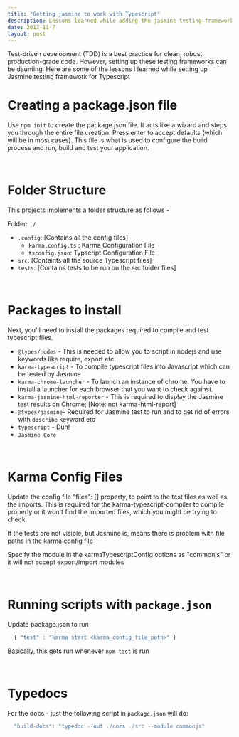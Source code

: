 ```yaml
---
title: "Getting jasmine to work with Typescript"
description: Lessons learned while adding the jasmine testing framework for Typescript
date: 2017-11-7
layout: post
---
```


Test-driven development (TDD) is a best practice for clean, robust production-grade code. However, setting up these testing frameworks can be daunting. Here are some of the lessons I learned while setting up Jasmine testing framework for Typescript

# Creating a package.json file

Use `npm init` to create the package.json file. It acts like a wizard and steps you through the entire file creation. Press enter to accept defaults (which will be in most cases). This file is what is used to configure the build process and run, build and test your application.

<br />

# Folder Structure

This projects implements a folder structure as follows -

Folder: `./`

- `.config`: [Contains all the config files]
  - `karma.config.ts` : Karma Configuration File
  - `tsconfig.json`: Typscript Configuration File
- `src`: [Containts all the source Typescript files]
- `tests`: [Contains tests to be run on the src folder files]

<br />

# Packages to install

Next, you'll need to install the packages required to compile and test typescript files.

- `@types/nodes` - This is needed to allow you to script in nodejs and use keywords like require, export etc.
- `karma-typescript` - To compile typescript files into Javascript which can be tested by Jasmine
- `karma-chrome-launcher` - To launch an instance of chrome. You have to install a launcher for each browser that you want to check against.
- `karma-jasmine-html-reporter` - This is required to display the Jasmine test results on Chrome; [Note: not karma-html-report]
- `@types/jasmine`- Required for Jasmine test to run and to get rid of errors with `describe` keyword etc
- `typescript` - Duh!
- `Jasmine Core`

<br />

# Karma Config Files

Update the config file "files": [] property, to point to the test files as well as the imports. This is required for the karma-typescript-compiler to compile properly or it won't find the imported files, which you might be trying to check.

If the tests are not visible, but Jasmine is, means there is problem with file paths in the karma.config file

Specify the module in the karmaTypescriptConfig options as "commonjs" or it will not accept export/import modules

<br />

# Running scripts with `package.json`

Update package.json to run

```js
  { "test" : "karma start <karma_config_file_path>" }
```

Basically, this gets run whenever `npm test` is run

<br />

# Typedocs

For the docs - just the following script in `package.json` will do:

```js
  "build-docs": "typedoc --out ./docs ./src --module commonjs"
```

